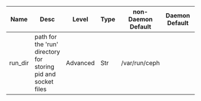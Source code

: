 | Name | Desc | Level | Type | non-Daemon Default | Daemon Default | Min | Max | Valid Values | verbatim | See also | Flags | Services | Validator | Long Desc | Tags |
| --- | --- | --- | --- | --- | --- | --- | --- | --- | --- | --- | --- | --- | --- | --- | --- |
| <span id="SP_run_dir">run_dir</span> |  path for the 'run' directory for storing pid and socket files | Advanced | Str | /var/run/ceph |  |  |  |  |  | [[admin_socket](~/config/global/admin#SP_admin_socket)] | STARTUP | common |  |  |  |
